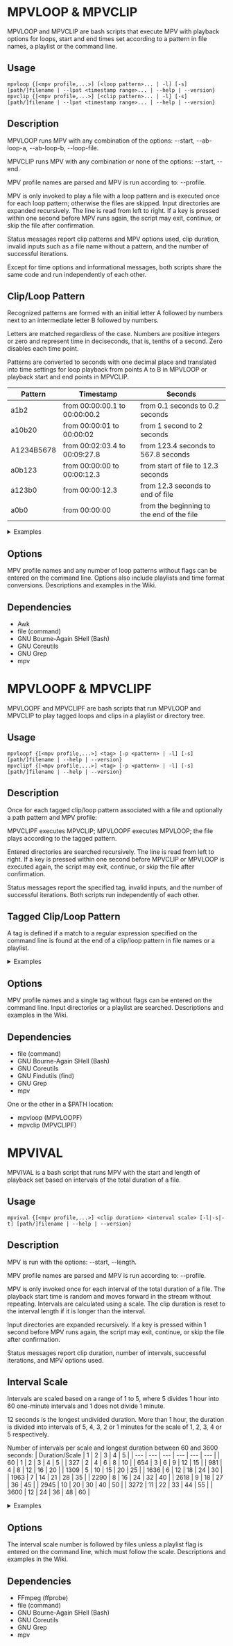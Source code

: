 # MPVLOOP & MPVCLIP
MPVLOOP and MPVCLIP are bash scripts that execute MPV with playback options for loops, start and end times set according to a pattern in file names, a playlist or the command line.

## Usage
```
mpvloop {[<mpv profile,...>] [<loop pattern>... | -l] [-s] [path/]filename | --lpat <timestamp range>... | --help | --version}
mpvclip {[<mpv profile,...>] [<clip pattern>... | -l] [-s] [path/]filename | --lpat <timestamp range>... | --help | --version}
```

## Description
MPVLOOP runs MPV with any combination of the options: --start, --ab-loop-a, --ab-loop-b, --loop-file.

MPVCLIP runs MPV with any combination or none of the options: --start, --end.

MPV profile names are parsed and MPV is run according to: --profile.

MPV is only invoked to play a file with a loop pattern and is executed once for each loop pattern; otherwise the files are skipped. Input directories are expanded recursively. The line is read from left to right. If a key is pressed within one second before MPV runs again, the script may exit, continue, or skip the file after confirmation.

Status messages report clip patterns and MPV options used, clip duration, invalid inputs such as a file name without a pattern, and the number of successful iterations.

Except for time options and informational messages, both scripts share the same code and run independently of each other.

## Clip/Loop Pattern
Recognized patterns are formed with an initial letter A followed by numbers next to an intermediate letter B followed by numbers.

Letters are matched regardless of the case. Numbers are positive integers or zero and represent time in deciseconds, that is, tenths of a second. Zero disables each time point.

Patterns are converted to seconds with one decimal place and translated into time settings for loop playback from points A to B in MPVLOOP or playback start and end points in MPVCLIP.

| Pattern | Timestamp | Seconds |
| --- | --- | --- |
| a1b2 | from 00:00:00.1 to 00:00:00.2 | from 0.1 seconds to 0.2 seconds |
| a10b20 | from 00:00:01 to 00:00:02 | from 1 second to 2 seconds |
| A1234B5678 | from 00:02:03.4 to 00:09:27.8 | from 123.4 seconds to 567.8 seconds |
| a0b123 | from 00:00:00 to 00:00:12.3 | from start of file to 12.3 seconds |
| a123b0 | from 00:00:12.3 | from 12.3 seconds to end of file |
| a0b0 | from 00:00:00 | from the beginning to the end of the file |

<details>
<summary>Examples</summary>
	
For MPVLOOP command line:
```
$ mpvloop foo-a1b2-a10b20.mp4
```
How MPV is run:
```
$ mpv --start=0.1 --ab-loop-a=0.1 --ab-loop-b=0.2 foo-a1b2-a10b20.mp4 ; \
mpv --start=1 --ab-loop-a=1 --ab-loop-b=2 foo-a1b2-a10b20.mp4
```

For MPVCLIP command line:
```
$ mpvclip foo-a1b2-a10b20.mp4
```
How MPV is run:
```
$ mpv --start=0.1 --end=0.2 foo-a1b2-a10b20.mp4 ; \
mpv --start=1 --end=2 foo-a1b2-a10b20.mp4
```

</details>

## Options
MPV profile names and any number of loop patterns without flags can be entered on the command line. Options also include playlists and time format conversions. Descriptions and examples in the Wiki.

## Dependencies
- Awk
- file (command)
- GNU Bourne-Again SHell (Bash)
- GNU Coreutils
- GNU Grep
- mpv

# MPVLOOPF & MPVCLIPF
MPVLOOPF and MPVCLIPF are bash scripts that run MPVLOOP and MPVCLIP to play tagged loops and clips in a playlist or directory tree.

## Usage
```
mpvloopf {[<mpv profile,...>] <tag> [-p <pattern> | -l] [-s] [path/]filename | --help | --version}
mpvclipf {[<mpv profile,...>] <tag> [-p <pattern> | -l] [-s] [path/]filename | --help | --version}
```

## Description
Once for each tagged clip/loop pattern associated with a file and optionally a path pattern and MPV profile:

MPVCLIPF executes MPVCLIP; MPVLOOPF executes MPVLOOP; the file plays according to the tagged pattern.

Entered directories are searched recursively. The line is read from left to right. If a key is pressed within one second before MPVCLIP or MPVLOOP is executed again, the script may exit, continue, or skip the file after confirmation.

Status messages report the specified tag, invalid inputs, and the number of successful iterations. Both scripts run independently of each other.

## Tagged Clip/Loop Pattern
A tag is defined if a match to a regular expression specified on the command line is found at the end of a clip/loop pattern in file names or a playlist.

<details>
<summary>Examples</summary>
	
For MPVLOOPF command line:
```
$ mpvloopf Earth path/to
```
How MPVLOOP is run:
```
$ mpvloop a12b34 path/to/foo-a12b34Earth-a23b45Mars.mp4
```

For MPVCLIPF command line:
```
$ mpvclipf Earth path/to
```
How MPVCLIP is run:
```
$ mpvclip a12b34 path/to/foo-a12b34Earth-a23b45Mars.mp4
```

</details>

## Options
MPV profile names and a single tag without flags can be entered on the command line. Input directories or a playlist are searched. Descriptions and examples in the Wiki.

## Dependencies
- file (command)
- GNU Bourne-Again SHell (Bash)
- GNU Coreutils
- GNU Findutils (find)
- GNU Grep
- mpv

One or the other in a $PATH location:
- mpvloop (MPVLOOPF)
- mpvclip (MPVCLIPF)

# MPVIVAL
MPVIVAL is a bash script that runs MPV with the start and length of playback set based on intervals of the total duration of a file.

## Usage
```
mpvival {[<mpv profile,...>] <clip duration> <interval scale> [-l|-s|-t] [path/]filename | --help | --version}
```

## Description
MPV is run with the options: --start, --length.

MPV profile names are parsed and MPV is run according to: --profile.

MPV is only invoked once for each interval of the total duration of a file. The playback start time is random and moves forward in the stream without repeating. Intervals are calculated using a scale. The clip duration is reset to the interval length if it is longer than the interval.

Input directories are expanded recursively. If a key is pressed within 1 second before MPV runs again, the script may exit, continue, or skip the file after confirmation.

Status messages report clip duration, number of intervals, successful iterations, and MPV options used.

## Interval Scale
Intervals are scaled based on a range of 1 to 5, where 5 divides 1 hour into 60 one-minute intervals and 1 does not divide 1 minute.

12 seconds is the longest undivided duration. More than 1 hour, the duration is divided into intervals of 5, 4, 3, 2 or 1 minutes for the scale of 1, 2, 3, 4 or 5 respectively.

Number of intervals per scale and longest duration between 60 and 3600 seconds:
| Duration/Scale | 1 | 2 | 3 | 4 | 5 |
| --- | --- | --- | --- | --- | --- |
| 60 | 1 | 2 | 3 | 4 | 5 |
| 327 | 2 | 4 | 6 | 8 | 10 |
| 654 | 3 | 6 | 9 | 12 | 15 |
| 981 | 4 | 8 | 12 | 16 | 20 |
| 1309 | 5 | 10 | 15 | 20 | 25 |
| 1636 | 6 | 12 | 18 | 24 | 30 |
| 1963 | 7 | 14 | 21 | 28 | 35 |
| 2290 | 8 | 16 | 24 | 32 | 40 |
| 2618 | 9 | 18 | 27 | 36 | 45 |
| 2945 | 10 | 20 | 30 | 40 | 50 |
| 3272 | 11 | 22 | 33 | 44 | 55 |
| 3600 | 12 | 24 | 36 | 48 | 60 |

<details>
<summary>Examples</summary>

For a 1 minute video, clip duration of 2 seconds, and interval scale 3:
```
$ mpvival 2 3 foo.mp4
```
How MPV is run a first and second time, showing a random start time:
```
$ mpv --start=7 --length=2 foo.mp4 ; \
mpv --start=20 --length=2 foo.mp4 ; \
mpv --start=48 --length=2 foo.mp4
```
```
$ mpv --start=18 --length=2 foo.mp4 ; \
mpv --start=37 --length=2 foo.mp4 ; \
mpv --start=41 --length=2 foo.mp4
```

</details>

## Options
The interval scale number is followed by files unless a playlist flag is entered on the command line, which must follow the scale. Descriptions and examples in the Wiki.

## Dependencies
- FFmpeg (ffprobe)
- file (command)
- GNU Bourne-Again SHell (Bash)
- GNU Coreutils
- GNU Grep
- mpv

